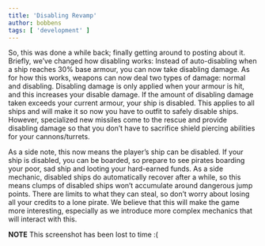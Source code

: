 ```yaml
---
title: 'Disabling Revamp'
author: bobbens
tags: [ 'development' ]
---
```


So, this was done a while back; finally getting around to posting about it. Briefly, we’ve changed how disabling works: Instead of auto-disabling when a ship reaches 30% base armour, you can now take disabling damage. As for how this works, weapons can now deal two types of damage: normal and disabling. Disabling damage is only applied when your armour is hit, and this increases your disable damage. If the amount of disabling damage taken exceeds your current armour, your ship is disabled. This applies to all ships and will make it so now you have to outfit to safely disable ships. However, specialized new missiles come to the rescue and provide disabling damage so that you don’t have to sacrifice shield piercing abilities for your cannons/turrets.

As a side note, this now means the player’s ship can be disabled. If your ship is disabled, you can be boarded, so prepare to see pirates boarding your poor, sad ship and looting your hard-earned funds. As a side mechanic, disabled ships do automatically recover after a while, so this means clumps of disabled ships won’t accumulate around dangerous jump points. There are limits to what they can steal, so don’t worry about losing all your credits to a lone pirate. We believe that this will make the game more interesting, especially as we introduce more complex mechanics that will interact with this.

**NOTE** This screenshot has been lost to time :(

